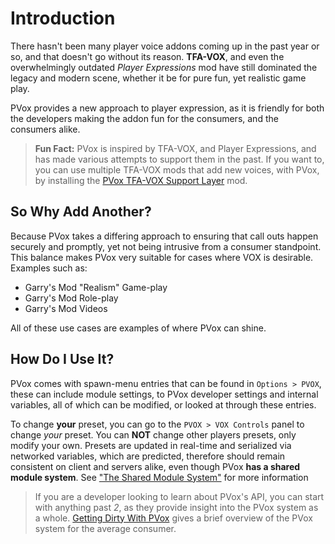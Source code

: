# Introduction

There hasn't been many player voice addons coming up in the past year or so, and that doesn't go without its reason. **TFA-VOX**, and even the overwhelmingly outdated *Player Expressions* mod have still dominated the legacy and modern scene, whether it be for pure fun, yet realistic game play.

PVox provides a new approach to player expression, as it is friendly for both the developers making the addon fun for the consumers, and the consumers alike.

> **Fun Fact:** PVox is inspired by TFA-VOX, and Player Expressions, and has made various attempts to support them in the past.
> If you want to, you can use multiple TFA-VOX mods that add new voices, with PVox, by installing the [PVox TFA-VOX Support Layer](https://steamcommunity.com/sharedfiles/filedetails/?id=3306143018) mod.

## So Why Add Another?

Because PVox takes a differing approach to ensuring that call outs happen securely and promptly, yet not being intrusive from a consumer standpoint. This balance makes PVox very suitable for cases where VOX is desirable. Examples such as:

* Garry's Mod "Realism" Game-play
* Garry's Mod Role-play
* Garry's Mod Videos

All of these use cases are examples of where PVox can shine.

## How Do I Use It?

PVox comes with spawn-menu entries that can be found in `Options > PVOX`, these can include module settings, to PVox developer settings and internal variables, all of which can be modified, or looked at through these entries.

To change **your** preset, you can go to the `PVOX > VOX Controls` panel to change *your* preset. You can **NOT** change other players presets, only modify your own. Presets are updated in real-time and serialized via networked variables, which are predicted, therefore should remain consistent on client and servers alike, even though PVox **has a shared module system**. See ["The Shared Module System"](./shared_modules.md) for more information

> If you are a developer looking to learn about PVox's API, you can start with anything past *2*, as they provide insight into the PVox system as a whole.
> [Getting Dirty With PVox](./using_pvox.md) gives a brief overview of the PVox system for the average consumer.
